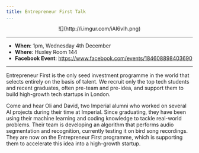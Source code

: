 ```yaml
---
title: Entrepreneur First Talk
...
```


<center>![](http://i.imgur.com/iAI6vIh.png)</center>

---

- **When**: 1pm, Wednesday 4th December
- **Where**: Huxley Room 144
- **Facebook Event**: https://www.facebook.com/events/184608898403690

---

Entrepreneur First is the only seed investment programme in the world that selects entirely on the basis of talent. We recruit only the top tech students and recent graduates, often pre-team and pre-idea, and support them to build high-growth tech startups in London.

Come and hear Oli and David, two Imperial alumni who worked on several AI projects during their time at Imperial. Since graduating, they have been using their machine learning and coding knowledge to tackle real-world problems. Their team is developing an algorithm that performs audio segmentation and recognition, currently testing it on bird song recordings. They are now on the Entrepreneur First programme, which is supporting them to accelerate this idea into a high-growth startup.
